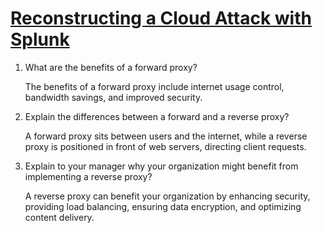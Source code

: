 # [Reconstructing a Cloud Attack with Splunk](https://www.cloudflare.com/learning/cdn/glossary/reverse-proxy/)

1. What are the benefits of a forward proxy?

    The benefits of a forward proxy include internet usage control, bandwidth savings, and improved security. 
2. Explain the differences between a forward and a reverse proxy?

    A forward proxy sits between users and the internet, while a reverse proxy is positioned in front of web servers, directing client requests.
3. Explain to your manager why your organization might benefit from implementing a reverse proxy?

     A reverse proxy can benefit your organization by enhancing security, providing load balancing, ensuring data encryption, and optimizing content delivery. 
